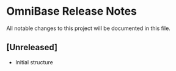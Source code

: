 <!-- === OmniNode:Metadata ===
metadata_version: 0.1.0
protocol_version: 1.1.0
owner: OmniNode Team
copyright: OmniNode Team
schema_version: 1.1.0
name: RELEASE_NOTES.md
version: 1.0.0
uuid: c9f8cdb9-0240-42a6-964b-a7862ed61079
author: OmniNode Team
created_at: 2025-05-22T17:18:16.675450
last_modified_at: 2025-05-22T21:19:13.362769
description: Stamped by ONEX
state_contract: state_contract://default
lifecycle: active
hash: 3f4b9bc016411de348041ae66a693770789a7a95b5a71f6e1911d5b44e4be771
entrypoint: python@RELEASE_NOTES.md
runtime_language_hint: python>=3.11
namespace: onex.stamped.RELEASE_NOTES
meta_type: tool
<!-- === /OmniNode:Metadata === -->


# OmniBase Release Notes

All notable changes to this project will be documented in this file.

## [Unreleased]
- Initial structure
